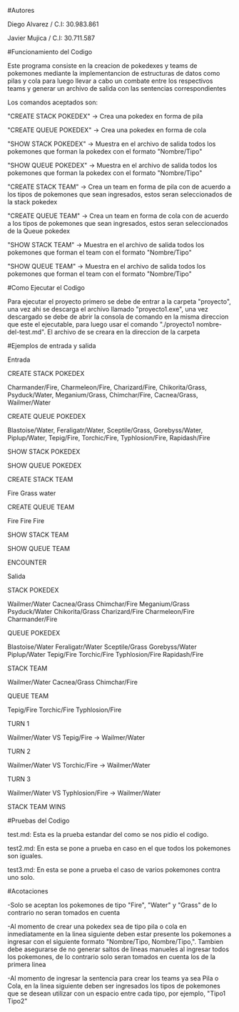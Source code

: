 #Autores

Diego Alvarez / C.I: 30.983.861

Javier Mujica / C.I: 30.711.587


#Funcionamiento del Codigo

Este programa consiste en la creacion de pokedexes y teams de pokemones mediante la implementancion de estructuras de datos como pilas y cola para luego llevar a cabo un combate entre los respectivos teams  y generar un archivo de salida con las sentencias correspondientes 

Los comandos aceptados son: 

"CREATE STACK POKEDEX" -> Crea una pokedex en forma de pila 

"CREATE QUEUE POKEDEX" -> Crea una pokedex en forma de cola 

"SHOW STACK POKEDEX" -> Muestra en el archivo de salida todos los pokemones que forman la pokedex con el formato "Nombre/Tipo" 

"SHOW QUEUE POKEDEX" -> Muestra en el archivo de salida todos los pokemones que forman la pokedex con el formato "Nombre/Tipo" 

"CREATE STACK TEAM" -> Crea un team en forma de pila con de acuerdo a los tipos de pokemones que sean ingresados, estos seran seleccionados de la stack pokedex 

"CREATE QUEUE TEAM" -> Crea un team en forma de cola con de acuerdo a los tipos de pokemones que sean ingresados, estos seran seleccionados de la Queue pokedex

"SHOW STACK TEAM" -> Muestra en el archivo de salida todos los pokemones que forman el team con el formato "Nombre/Tipo" 

"SHOW QUEUE TEAM" -> Muestra en el archivo de salida todos los pokemones que forman el team con el formato "Nombre/Tipo"

#Como Ejecutar el Codigo

Para ejecutar el proyecto primero se debe de entrar a la carpeta "proyecto", una vez ahi se descarga el archivo llamado "proyecto1.exe", una vez descargado se debe de abrir la consola de comando en la misma direccion que este el ejecutable, para luego usar el comando "./proyecto1 nombre-del-test.md". El archivo de se creara en la direccion de la carpeta


#Ejemplos de entrada y salida

Entrada   

CREATE STACK POKEDEX

Charmander/Fire, Charmeleon/Fire, Charizard/Fire, Chikorita/Grass, Psyduck/Water, Meganium/Grass, Chimchar/Fire, Cacnea/Grass, Wailmer/Water

CREATE QUEUE POKEDEX

Blastoise/Water, Feraligatr/Water, Sceptile/Grass, Gorebyss/Water, Piplup/Water, Tepig/Fire, Torchic/Fire, Typhlosion/Fire, Rapidash/Fire

SHOW STACK POKEDEX

SHOW QUEUE POKEDEX

CREATE STACK TEAM

Fire Grass water

CREATE QUEUE TEAM

Fire Fire Fire

SHOW STACK TEAM

SHOW QUEUE TEAM

ENCOUNTER


Salida 

STACK POKEDEX 

 Wailmer/Water Cacnea/Grass Chimchar/Fire Meganium/Grass Psyduck/Water Chikorita/Grass Charizard/Fire Charmeleon/Fire Charmander/Fire
 
 QUEUE POKEDEX 
 
 Blastoise/Water Feraligatr/Water Sceptile/Grass Gorebyss/Water Piplup/Water Tepig/Fire Torchic/Fire Typhlosion/Fire Rapidash/Fire
 
 STACK TEAM 
 
 Wailmer/Water Cacnea/Grass Chimchar/Fire
 
 QUEUE TEAM 
 
 Tepig/Fire Torchic/Fire Typhlosion/Fire
 
TURN 1

Wailmer/Water VS Tepig/Fire -> Wailmer/Water

TURN 2

Wailmer/Water VS Torchic/Fire -> Wailmer/Water

TURN 3

Wailmer/Water VS Typhlosion/Fire -> Wailmer/Water

STACK TEAM WINS


#Pruebas del Codigo

test.md: Esta es la prueba estandar del como se nos pidio el codigo.

test2.md: En esta se pone a prueba en caso en el que todos los pokemones son iguales.

test3.md: En esta se pone a prueba el caso de varios pokemones contra uno solo.


#Acotaciones 

-Solo se aceptan los pokemones de tipo "Fire", "Water" y "Grass" de lo contrario no seran tomados en cuenta 

-Al momento de crear una pokedex sea de tipo pila o  cola en inmediatamente en la linea siguiente deben estar presente los pokemones a ingresar con el siguiente formato "Nombre/Tipo, Nombre/Tipo,". 
Tambien debe asegurarse de no generar saltos de lineas manueles al ingresar todos los pokemones, de lo contrario solo seran tomados en cuenta los de la primera linea 

-Al momento de ingresar la sentencia para crear los teams ya sea Pila o Cola, en la linea siguiente deben ser ingresados los tipos de pokemones que se desean utilizar con un espacio entre cada tipo, por ejemplo, "Tipo1 Tipo2"
